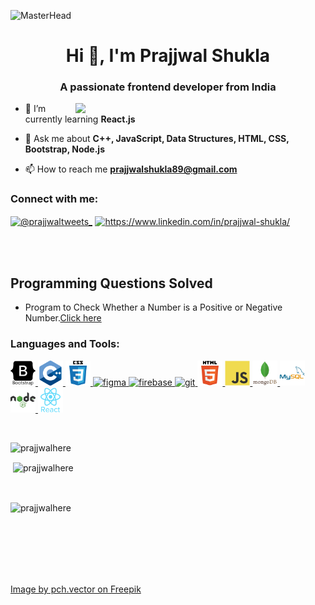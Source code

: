 
![MasterHead](https://img.freepik.com/free-vector/team-programmers-working-program-code-with-laptops-teamwork-male-female-professional-testers-coders-flat-vector-illustration-software-development-programming-lesson-concept_74855-22051.jpg?t=st=1709445013~exp=1709448613~hmac=7a100b9b9c4ca4afb4d3279682a57033a5cd80abe580ade19c7a12d67119b7e8&w=1060)
<h1 align="center">Hi 👋, I'm Prajjwal Shukla</h1>
<h3 align="center">A passionate frontend developer from India</h3>
<img src="https://static.wixstatic.com/media/bbe642_62414e50bef34ce28db1afabf55f17ec~mv2.gif" align="right" width="400"/>

- 🌱 I’m currently learning **React.js**

- 💬 Ask me about **C++, JavaScript, Data Structures, HTML, CSS, Bootstrap, Node.js**

- 📫 How to reach me **prajjwalshukla89@gmail.com**

<h3 align="left">Connect with me:</h3>
<p align="left">
<a href="https://twitter.com/@prajjwaltweets_" target="blank"><img align="center" src="https://raw.githubusercontent.com/rahuldkjain/github-profile-readme-generator/master/src/images/icons/Social/twitter.svg" alt="@prajjwaltweets_" height="30" width="40" /></a>
<a href="https://linkedin.com/in/https://www.linkedin.com/in/prajjwal-shukla/" target="blank"><img align="center" src="https://raw.githubusercontent.com/rahuldkjain/github-profile-readme-generator/master/src/images/icons/Social/linked-in-alt.svg" alt="https://www.linkedin.com/in/prajjwal-shukla/" height="30" width="40" /></a>
</p>
<br/>
<br/>
<h2>Programming Questions Solved</h2>

-  Program to Check Whether a Number is a Positive or Negative Number.<a href="https://ide.geeksforgeeks.org/online-cpp-compiler/8b8fdb38-cd63-48e4-99f6-e9cc342e99f5">Click here</a>

<h3 align="left">Languages and Tools:</h3>
<p align="left"> <a href="https://getbootstrap.com" target="_blank" rel="noreferrer"> <img src="https://raw.githubusercontent.com/devicons/devicon/master/icons/bootstrap/bootstrap-plain-wordmark.svg" alt="bootstrap" width="40" height="40"/> </a> <a href="https://www.w3schools.com/cpp/" target="_blank" rel="noreferrer"> <img src="https://raw.githubusercontent.com/devicons/devicon/master/icons/cplusplus/cplusplus-original.svg" alt="cplusplus" width="40" height="40"/> </a> <a href="https://www.w3schools.com/css/" target="_blank" rel="noreferrer"> <img src="https://raw.githubusercontent.com/devicons/devicon/master/icons/css3/css3-original-wordmark.svg" alt="css3" width="40" height="40"/> </a> <a href="https://www.figma.com/" target="_blank" rel="noreferrer"> <img src="https://www.vectorlogo.zone/logos/figma/figma-icon.svg" alt="figma" width="40" height="40"/> </a> <a href="https://firebase.google.com/" target="_blank" rel="noreferrer"> <img src="https://www.vectorlogo.zone/logos/firebase/firebase-icon.svg" alt="firebase" width="40" height="40"/> </a> <a href="https://git-scm.com/" target="_blank" rel="noreferrer"> <img src="https://www.vectorlogo.zone/logos/git-scm/git-scm-icon.svg" alt="git" width="40" height="40"/> </a> <a href="https://www.w3.org/html/" target="_blank" rel="noreferrer"> <img src="https://raw.githubusercontent.com/devicons/devicon/master/icons/html5/html5-original-wordmark.svg" alt="html5" width="40" height="40"/> </a> <a href="https://developer.mozilla.org/en-US/docs/Web/JavaScript" target="_blank" rel="noreferrer"> <img src="https://raw.githubusercontent.com/devicons/devicon/master/icons/javascript/javascript-original.svg" alt="javascript" width="40" height="40"/> </a> <a href="https://www.mongodb.com/" target="_blank" rel="noreferrer"> <img src="https://raw.githubusercontent.com/devicons/devicon/master/icons/mongodb/mongodb-original-wordmark.svg" alt="mongodb" width="40" height="40"/> </a> <a href="https://www.mysql.com/" target="_blank" rel="noreferrer"> <img src="https://raw.githubusercontent.com/devicons/devicon/master/icons/mysql/mysql-original-wordmark.svg" alt="mysql" width="40" height="40"/> </a> <a href="https://nodejs.org" target="_blank" rel="noreferrer"> <img src="https://raw.githubusercontent.com/devicons/devicon/master/icons/nodejs/nodejs-original-wordmark.svg" alt="nodejs" width="40" height="40"/> </a> <a href="https://reactjs.org/" target="_blank" rel="noreferrer"> <img src="https://raw.githubusercontent.com/devicons/devicon/master/icons/react/react-original-wordmark.svg" alt="react" width="40" height="40"/> </a> </p>

<br/>

<p><img align="left" src="https://github-readme-stats.vercel.app/api/top-langs?username=prajjwalhere&show_icons=true&locale=en&layout=compact" alt="prajjwalhere" /></p>

<br/>

<p>&nbsp;<img align="center" src="https://github-readme-stats.vercel.app/api?username=prajjwalhere&show_icons=true&locale=en" alt="prajjwalhere" /></p>

<br/>

<p><img align="center" src="https://github-readme-streak-stats.herokuapp.com/?user=prajjwalhere&" alt="prajjwalhere" /></p>

<br/>








<br/>
<br/>
<br/>
<br/>


<a href="https://www.freepik.com/free-vector/team-programmers-working-program-code-with-laptops-teamwork-male-female-professional-testers-coders-flat-vector-illustration-software-development-programming-lesson-concept_22344038.htm#fromView=search&page=1&position=4&uuid=7630565f-005d-44f7-b100-e89703181560">Image by pch.vector on Freepik</a>



<!--
**prajjwalhere/prajjwalhere** is a ✨ _special_ ✨ repository because its `README.md` (this file) appears on your GitHub profile.

Here are some ideas to get you started:

- 🔭 I’m currently working on ...
- 🌱 I’m currently learning ...
- 👯 I’m looking to collaborate on ...
- 🤔 I’m looking for help with ...
- 💬 Ask me about ...
- 📫 How to reach me: ...
- 😄 Pronouns: ...
- ⚡ Fun fact: ...
-->
